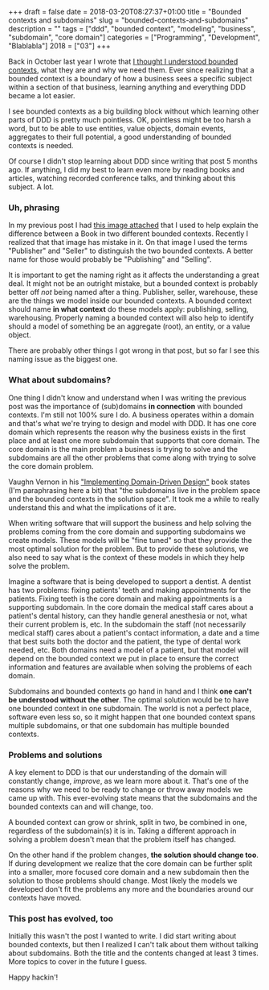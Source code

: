 +++
draft = false
date = 2018-03-20T08:27:37+01:00
title = "Bounded contexts and subdomains"
slug = "bounded-contexts-and-subdomains"
description = ""
tags = ["ddd", "bounded context", "modeling", "business", "subdomain", "core domain"]
categories = ["Programming", "Development", "Blablabla"]
2018 = ["03"]
+++

Back in October last year I wrote that [I thought I understood bounded contexts](/blog/i-think-i-understand-bounded-contexts/), what they are and why we need them. Ever since realizing that a bounded context is a boundary of how a business sees a specific subject within a section of that business, learning anything and everything DDD became a lot easier.

I see bounded contexts as a big building block without which learning other parts of DDD is pretty much pointless. OK, pointless might be too harsh a word, but to be able to use entities, value objects, domain events, aggregates to their full potential, a good understanding of bounded contexts is needed.

Of course I didn't stop learning about DDD since writing that post 5 months ago. If anything, I did my best to learn even more by reading books and articles, watching recorded conference talks, and thinking about this subject. A lot.

### Uh, phrasing

In my previous post I had [this image attached](/img/posts/bounded-context-books-big.jpg) that I used to help explain the difference between a Book in two different bounded contexts. Recently I realized that that image has mistake in it. On that image I used the terms "Publisher" and "Seller" to distinguish the two bounded contexts. A better name for those would probably be "Publishing" and "Selling".

It is important to get the naming right as it affects the understanding a great deal. It might not be an outright mistake, but a bounded context is probably better off *not* being named after a thing. Publisher, seller, warehouse, these are the things we model inside our bounded contexts. A bounded context should name **in what context** do these models apply: publishing, selling, warehousing. Properly naming a bounded context will also help to identify should a model of something be an aggregate (root), an entity, or a value object.

There are probably other things I got wrong in that post, but so far I see this naming issue as the biggest one.

### What about subdomains?

One thing I didn't know and understand when I was writing the previous post was the importance of (sub)domains **in connection** with bounded contexts. I'm still not 100% sure I do. A business operates within a domain and that's what we're trying to design and model with DDD. It has one core domain which represents the reason why the business exists in the first place and at least one more subdomain that supports that core domain. The core domain is the main problem a business is trying to solve and the subdomains are all the other problems that come along with trying to solve the core domain problem.

Vaughn Vernon in his ["Implementing Domain-Driven Design"](https://www.goodreads.com/book/show/15756865-implementing-domain-driven-design) book states (I'm paraphrasing here a bit) that "the subdomains live in the problem space and the bounded contexts in the solution space". It took me a while to really understand this and what the implications of it are.

When writing software that will support the business and help solving the problems coming from the core domain and supporting subdomains we create models. These models will be "fine tuned" so that they provide the most optimal solution for the problem. But to provide these solutions, we also need to say what is the context of these models in which they help solve the problem.

Imagine a software that is being developed to support a dentist. A dentist has two problems: fixing patients' teeth and making appointments for the patients. Fixing teeth is the core domain and making appointments is a supporting subdomain. In the core domain the medical staff cares about a patient's dental history, can they handle general anesthesia or not, what their current problem is, etc. In the subdomain the staff (not necessarily medical staff) cares about a patient's contact information, a date and a time that best suits both the doctor and the patient, the type of dental work needed, etc. Both domains need a model of a patient, but that model will depend on the bounded context we put in place to ensure the correct information and features are available when solving the problems of each domain.

Subdomains and bounded contexts go hand in hand and I think **one can't be understood without the other**. The optimal solution would be to have one bounded context in one subdomain. The world is not a perfect place, software even less so, so it might happen that one bounded context spans multiple subdomains, or that one subdomain has multiple bounded contexts.

### Problems and solutions

A key element to DDD is that our understanding of the domain will constantly change, *improve*, as we learn more about it. That's one of the reasons why we need to be ready to change or throw away models we came up with. This ever-evolving state means that the subdomains and the bounded contexts can and will change, too.

A bounded context can grow or shrink, split in two, be combined in one, regardless of the subdomain(s) it is in. Taking a different approach in solving a problem doesn't mean that the problem itself has changed.

On the other hand if the problem changes, **the solution should change too**. If during development we realize that the core domain can be further split into a smaller, more focused core domain and a new subdomain then the solution to those problems should change. Most likely the models we developed don't fit the problems any more and the boundaries around our contexts have moved.

### This post has evolved, too

Initially this wasn't the post I wanted to write. I did start writing about bounded contexts, but then I realized I can't talk about them without talking about subdomains. Both the title and the contents changed at least 3 times. More topics to cover in the future I guess.

Happy hackin'!
